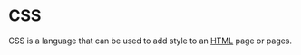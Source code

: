 <h1>CSS</h1>

<p>CSS is a language that can be used to add style to an <a href="/wiki/HTML">HTML</a> page or pages.</p>
